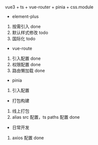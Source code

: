 vue3 + ts + vue-router + pinia + css.module 

- element-plus 
1. 按需引入 done
2. 默认样式修改 todo
3. 国际化 todo

- vue-route
1. 引入配置 done
2. 权限配置 done
3. 路由懒加载 done

- pinia 
1. 引入配置

- 打包构建
1. 线上打包
2. alias src 配置，ts paths 配置 done

- 日常开发
1. axios 配置 done
